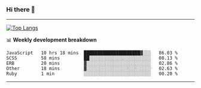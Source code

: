 ### Hi there 👋

-------
[![Top Langs](https://github-readme-stats.vercel.app/api/top-langs/?username=ashish-r)](https://github.com/anuraghazra/github-readme-stats)

📊 **Weekly development breakdown**
<!--START_SECTION:waka-->
```text
JavaScript   10 hrs 18 mins  █████████████████████▓░░░   86.03 % 
SCSS         58 mins         ██░░░░░░░░░░░░░░░░░░░░░░░   08.13 % 
ERB          20 mins         ▓░░░░░░░░░░░░░░░░░░░░░░░░   02.86 % 
Other        18 mins         ▓░░░░░░░░░░░░░░░░░░░░░░░░   02.63 % 
Ruby         1 min           ░░░░░░░░░░░░░░░░░░░░░░░░░   00.20 % 
```
<!--END_SECTION:waka-->
-------

<!--
**ashish-r/ashish-r** is a ✨ _special_ ✨ repository because its `README.md` (this file) appears on your GitHub profile.

Here are some ideas to get you started:

- 🔭 I’m currently working on ...
- 🌱 I’m currently learning ...
- 👯 I’m looking to collaborate on ...
- 🤔 I’m looking for help with ...
- 💬 Ask me about ...
- 📫 How to reach me: ...
- 😄 Pronouns: ...
- ⚡ Fun fact: ...
-->
